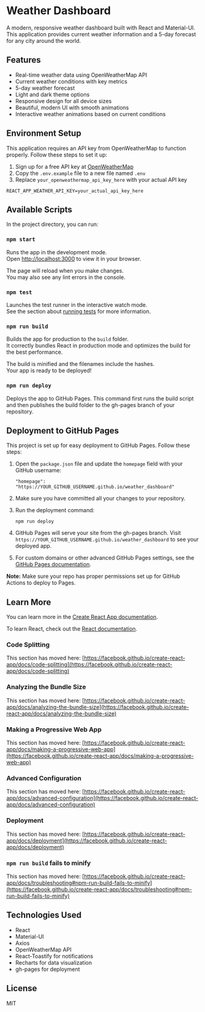 # Weather Dashboard

A modern, responsive weather dashboard built with React and Material-UI. This application provides current weather information and a 5-day forecast for any city around the world.

## Features

- Real-time weather data using OpenWeatherMap API
- Current weather conditions with key metrics
- 5-day weather forecast
- Light and dark theme options
- Responsive design for all device sizes
- Beautiful, modern UI with smooth animations
- Interactive weather animations based on current conditions

## Environment Setup

This application requires an API key from OpenWeatherMap to function properly. Follow these steps to set it up:

1. Sign up for a free API key at [OpenWeatherMap](https://openweathermap.org/api)
2. Copy the `.env.example` file to a new file named `.env`
3. Replace `your_openweathermap_api_key_here` with your actual API key

```
REACT_APP_WEATHER_API_KEY=your_actual_api_key_here
```

## Available Scripts

In the project directory, you can run:

### `npm start`

Runs the app in the development mode.\
Open [http://localhost:3000](http://localhost:3000) to view it in your browser.

The page will reload when you make changes.\
You may also see any lint errors in the console.

### `npm test`

Launches the test runner in the interactive watch mode.\
See the section about [running tests](https://facebook.github.io/create-react-app/docs/running-tests) for more information.

### `npm run build`

Builds the app for production to the `build` folder.\
It correctly bundles React in production mode and optimizes the build for the best performance.

The build is minified and the filenames include the hashes.\
Your app is ready to be deployed!

### `npm run deploy`

Deploys the app to GitHub Pages. This command first runs the build script and then publishes the build folder to the gh-pages branch of your repository.

## Deployment to GitHub Pages

This project is set up for easy deployment to GitHub Pages. Follow these steps:

1. Open the `package.json` file and update the `homepage` field with your GitHub username:
   ```
   "homepage": "https://YOUR_GITHUB_USERNAME.github.io/weather_dashboard"
   ```

2. Make sure you have committed all your changes to your repository.

3. Run the deployment command:
   ```
   npm run deploy
   ```

4. GitHub Pages will serve your site from the gh-pages branch. Visit `https://YOUR_GITHUB_USERNAME.github.io/weather_dashboard` to see your deployed app.

5. For custom domains or other advanced GitHub Pages settings, see the [GitHub Pages documentation](https://docs.github.com/en/pages).

**Note:** Make sure your repo has proper permissions set up for GitHub Actions to deploy to Pages.

## Learn More

You can learn more in the [Create React App documentation](https://facebook.github.io/create-react-app/docs/getting-started).

To learn React, check out the [React documentation](https://reactjs.org/).

### Code Splitting

This section has moved here: [https://facebook.github.io/create-react-app/docs/code-splitting](https://facebook.github.io/create-react-app/docs/code-splitting)

### Analyzing the Bundle Size

This section has moved here: [https://facebook.github.io/create-react-app/docs/analyzing-the-bundle-size](https://facebook.github.io/create-react-app/docs/analyzing-the-bundle-size)

### Making a Progressive Web App

This section has moved here: [https://facebook.github.io/create-react-app/docs/making-a-progressive-web-app](https://facebook.github.io/create-react-app/docs/making-a-progressive-web-app)

### Advanced Configuration

This section has moved here: [https://facebook.github.io/create-react-app/docs/advanced-configuration](https://facebook.github.io/create-react-app/docs/advanced-configuration)

### Deployment

This section has moved here: [https://facebook.github.io/create-react-app/docs/deployment](https://facebook.github.io/create-react-app/docs/deployment)

### `npm run build` fails to minify

This section has moved here: [https://facebook.github.io/create-react-app/docs/troubleshooting#npm-run-build-fails-to-minify](https://facebook.github.io/create-react-app/docs/troubleshooting#npm-run-build-fails-to-minify)

## Technologies Used

- React
- Material-UI
- Axios
- OpenWeatherMap API
- React-Toastify for notifications
- Recharts for data visualization
- gh-pages for deployment

## License

MIT
